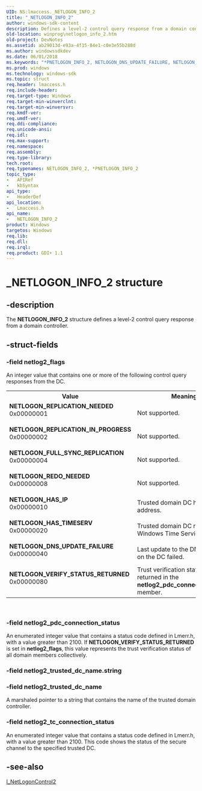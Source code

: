 ```yaml
---
UID: NS:lmaccess._NETLOGON_INFO_2
title: "_NETLOGON_INFO_2"
author: windows-sdk-content
description: Defines a level-2 control query response from a domain controller.
old-location: winprog\netlogon_info_2.htm
old-project: DevNotes
ms.assetid: ab29013d-e93a-4f15-84e1-c0e3e55b288d
ms.author: windowssdkdev
ms.date: 06/01/2018
ms.keywords: "*PNETLOGON_INFO_2, NETLOGON_DNS_UPDATE_FAILURE, NETLOGON_FULL_SYNC_REPLICATION, NETLOGON_HAS_IP, NETLOGON_HAS_TIMESERV, NETLOGON_INFO_2, NETLOGON_INFO_2 structure [Windows API], NETLOGON_REDO_NEEDED, NETLOGON_REPLICATION_IN_PROGRESS, NETLOGON_REPLICATION_NEEDED, NETLOGON_VERIFY_STATUS_RETURNED, PNETLOGON_INFO_2, PNETLOGON_INFO_2 structure pointer [Windows API], _NETLOGON_INFO_2, lmaccess/NETLOGON_INFO_2, lmaccess/PNETLOGON_INFO_2, winprog.netlogon_info_2"
ms.prod: windows
ms.technology: windows-sdk
ms.topic: struct
req.header: lmaccess.h
req.include-header: 
req.target-type: Windows
req.target-min-winverclnt: 
req.target-min-winversvr: 
req.kmdf-ver: 
req.umdf-ver: 
req.ddi-compliance: 
req.unicode-ansi: 
req.idl: 
req.max-support: 
req.namespace: 
req.assembly: 
req.type-library: 
tech.root: 
req.typenames: NETLOGON_INFO_2, *PNETLOGON_INFO_2
topic_type:
-	APIRef
-	kbSyntax
api_type:
-	HeaderDef
api_location:
-	Lmaccess.h
api_name:
-	NETLOGON_INFO_2
product: Windows
targetos: Windows
req.lib: 
req.dll: 
req.irql: 
req.product: GDI+ 1.1
---
```


# _NETLOGON_INFO_2 structure


## -description


The <b>NETLOGON_INFO_2</b> structure defines a level-2 control query response from a domain controller.


## -struct-fields




### -field netlog2_flags

An integer value that contains one or more of the following control query responses from the DC.

<table>
<tr>
<th>Value</th>
<th>Meaning</th>
</tr>
<tr>
<td width="40%"><a id="NETLOGON_REPLICATION_NEEDED"></a><a id="netlogon_replication_needed"></a><dl>
<dt><b>NETLOGON_REPLICATION_NEEDED</b></dt>
<dt>0x00000001</dt>
</dl>
</td>
<td width="60%">
Not supported.

</td>
</tr>
<tr>
<td width="40%"><a id="NETLOGON_REPLICATION_IN_PROGRESS"></a><a id="netlogon_replication_in_progress"></a><dl>
<dt><b>NETLOGON_REPLICATION_IN_PROGRESS</b></dt>
<dt>0x00000002</dt>
</dl>
</td>
<td width="60%">
Not supported.

</td>
</tr>
<tr>
<td width="40%"><a id="NETLOGON_FULL_SYNC_REPLICATION"></a><a id="netlogon_full_sync_replication"></a><dl>
<dt><b>NETLOGON_FULL_SYNC_REPLICATION</b></dt>
<dt>0x00000004</dt>
</dl>
</td>
<td width="60%">
Not supported.

</td>
</tr>
<tr>
<td width="40%"><a id="NETLOGON_REDO_NEEDED"></a><a id="netlogon_redo_needed"></a><dl>
<dt><b>NETLOGON_REDO_NEEDED</b></dt>
<dt>0x00000008</dt>
</dl>
</td>
<td width="60%">
Not supported.

</td>
</tr>
<tr>
<td width="40%"><a id="NETLOGON_HAS_IP"></a><a id="netlogon_has_ip"></a><dl>
<dt><b>NETLOGON_HAS_IP</b></dt>
<dt>0x00000010</dt>
</dl>
</td>
<td width="60%">
Trusted domain DC has an IP address.

</td>
</tr>
<tr>
<td width="40%"><a id="NETLOGON_HAS_TIMESERV"></a><a id="netlogon_has_timeserv"></a><dl>
<dt><b>NETLOGON_HAS_TIMESERV</b></dt>
<dt>0x00000020</dt>
</dl>
</td>
<td width="60%">
Trusted domain DC runs the Windows Time Service.

</td>
</tr>
<tr>
<td width="40%"><a id="NETLOGON_DNS_UPDATE_FAILURE"></a><a id="netlogon_dns_update_failure"></a><dl>
<dt><b>NETLOGON_DNS_UPDATE_FAILURE</b></dt>
<dt>0x00000040</dt>
</dl>
</td>
<td width="60%">
Last update to the DNS records on the DC failed.

</td>
</tr>
<tr>
<td width="40%"><a id="NETLOGON_VERIFY_STATUS_RETURNED"></a><a id="netlogon_verify_status_returned"></a><dl>
<dt><b>NETLOGON_VERIFY_STATUS_RETURNED</b></dt>
<dt>0x00000080</dt>
</dl>
</td>
<td width="60%">
Trust verification status was returned in the <b>netlog2_pdc_connection_status</b> member.

</td>
</tr>
</table>
 


### -field netlog2_pdc_connection_status

An enumerated integer value that contains a status code defined in Lmerr.h, with a value greater than 2100.   If <b>NETLOGON_VERIFY_STATUS_RETURNED</b> is set in <b>netlog2_flags</b>, this value represents the trust verification status of all domain members  collectively.


### -field netlog2_trusted_dc_name.string

 


### -field netlog2_trusted_dc_name

A marshaled pointer to a string that contains the name of the trusted domain controller.


### -field netlog2_tc_connection_status

An enumerated integer value that contains a status code defined in Lmerr.h, with a value greater than 2100. This code shows the status of the secure channel to the specified trusted DC.


## -see-also




<a href="https://msdn.microsoft.com/bf40ee60-3a13-4a4e-a0f4-ba7c9fc11097">I_NetLogonControl2</a>
 

 

